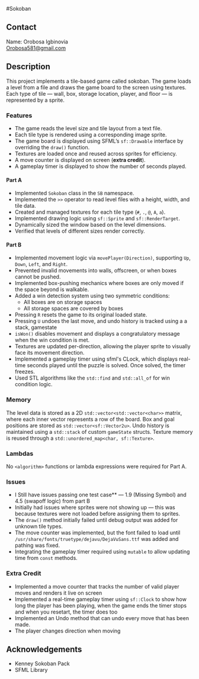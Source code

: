 #Sokoban

## Contact

Name: Orobosa Igbinovia    
Orobosa581@gmail.com

## Description

This project implements a tile-based game called sokoban. The game loads a level from a file and draws the game board to the screen using textures. Each type of tile — wall, box, storage location, player, and floor — is represented by a sprite.

### Features

- The game reads the level size and tile layout from a text file.
- Each tile type is rendered using a corresponding image sprite.
- The game board is displayed using SFML’s `sf::Drawable` interface by overriding the `draw()` function.
- Textures are loaded once and reused across sprites for efficiency.
- A move counter is displayed on screen (**extra credit**).
- A gameplay timer is displayed to show the number of seconds played.

#### Part A

- Implemented `Sokoban` class in the `SB` namespace.
- Implemented the `>>` operator to read level files with a height, width, and tile data.
- Created and managed textures for each tile type (`#`, `.`, `@`, `A`, `a`).
- Implemented drawing logic using `sf::Sprite` and `sf::RenderTarget`.
- Dynamically sized the window based on the level dimensions.
- Verified that levels of different sizes render correctly.

#### Part B

- Implemented movement logic via `movePlayer(Direction)`, supporting `Up`, `Down`, `Left`, and `Right`.
- Prevented invalid movements into walls, offscreen, or when boxes cannot be pushed.
- Implemented box-pushing mechanics where boxes are only moved if the space beyond is walkable.
- Added a win detection system using two symmetric conditions:
  - All boxes are on storage spaces
  - All storage spaces are covered by boxes
- Pressing `R` resets the game to its original loaded state.
- Pressing `U` undoes the last move, and undo history is tracked using a a stack, gamestate
- `isWon()` disables movement and displays a congratulatory message when the win condition is met.
- Textures are updated per-direction, allowing the player sprite to visually face its movement direction.
- Implemented a gameplay timer using sfml's CLock, which displays real-time seconds played until the puzzle is solved. Once solved, the timer freezes.
- Used STL algorithms like the `std::find` and `std::all_of` for win condition logic.

### Memory

The level data is stored as a 2D `std::vector<std::vector<char>>` matrix, where each inner vector represents a row of the board. Box and goal positions are stored as `std::vector<sf::Vector2u>`. Undo history is maintained using a `std::stack` of custom `gameState` structs. Texture memory is reused through a `std::unordered_map<char, sf::Texture>`.

### Lambdas

No `<algorithm>` functions or lambda expressions were required for Part A.

### Issues

- I Still have issues passing one test case** — 1.9 (Missing Symbol) and 4.5 (swapoff logic) from part B
- Initially had issues where sprites were not showing up — this was because textures were not loaded before assigning them to sprites.
- The `draw()` method initially failed until debug output was added for unknown tile types.
- The move counter was implemented, but the font failed to load until `/usr/share/fonts/truetype/dejavu/DejaVuSans.ttf` was added and pathing was fixed.
- Integrating the gameplay timer required using `mutable` to allow updating time from `const` methods.

### Extra Credit

- Implemented a move counter that tracks the number of valid player moves and renders it live on screen
- Implemented a real-time gameplay timer using `sf::Clock` to show how long the player has been playing,
    when the game ends the timer stops and when you resetart, the timer does too
- Implemented an Undo method that can undo every move that has been made.
- The player changes direction when moving

## Acknowledgements

- Kenney Sokoban Pack
- SFML Library
